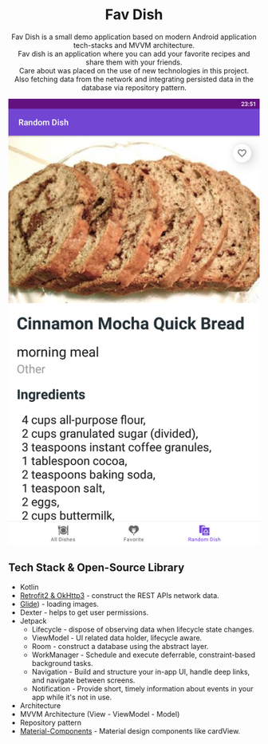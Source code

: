 <h1 align="center">Fav Dish</h1>

<p align="center">
Fav Dish is a small demo application based on modern Android application tech-stacks and MVVM architecture.<br>Fav dish is an application where you can add your favorite recipes and share them with your friends.
<br>Care about was placed on the use of new technologies in this project.<br>
Also fetching data from the network and integrating persisted data in the database via repository pattern.
</p>

<p align="center">
<img src="/images/img.png"/>
</p>


## Tech Stack & Open-Source Library
- Kotlin
- [Retrofit2 & OkHttp3](https://github.com/square/retrofit) - construct the REST APIs network data.
- [Glide](https://github.com/bumptech/glide)) - loading images.
- Dexter - helps to get user permissions.
- Jetpack
    - Lifecycle - dispose of observing data when lifecycle state changes.
    - ViewModel - UI related data holder, lifecycle aware.
    - Room - construct a database using the abstract layer.
    - WorkManager - Schedule and execute deferrable, constraint-based background tasks.
    - Navigation - Build and structure your in-app UI, handle deep links, and navigate between screens.
    - Notification - Provide short, timely information about events in your app while it's not in use.
- Architecture
-  MVVM Architecture (View - ViewModel - Model)
-  Repository pattern
- [Material-Components](https://github.com/material-components/material-components-android) - Material design components like cardView.
